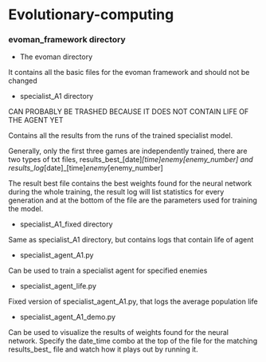 # Evolutionary-computing

### evoman_framework directory

- The evoman directory

It contains all the basic files for the evoman framework and should not be changed

- specialist_A1 directory

CAN PROBABLY BE TRASHED BECAUSE IT DOES NOT CONTAIN LIFE OF THE AGENT YET

Contains all the results from the runs of the trained specialist model.

Generally, only the first three games are independently trained, there are two types of txt files,
results_best_[date]_[time]_enemy_[enemy_number] and results_log_[date]_[time]_enemy_[enemy_number]

The result best file contains the best weights found for the neural network during the whole training, the result log will list statistics for every generation and at the bottom of the file are the parameters used for training the model.


- specialist_A1_fixed directory

Same as specialist_A1 directory, but contains logs that contain life of agent

- specialist_agent_A1.py

Can be used to train a specialist agent for specified enemies

- specialist_agent_life.py

Fixed version of specialist_agent_A1.py, that logs the average population life

- specialist_agent_A1_demo.py

Can be used to visualize the results of weights found for the neural network. Specify the date_time combo at the top of the file for the matching results_best_ file and watch how it plays out by running it.
